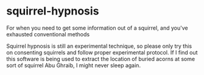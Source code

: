 squirrel-hypnosis
=================

For when you need to get some information out of a squirrel, and you've exhausted conventional methods

Squirrel hypnosis is still an experimental technique, so please only try this on consenting squirrels and follow proper experimental protocol. If I find out this software is being used to extract the location of buried acorns at some sort of squirrel Abu Ghraib, I might never sleep again.
